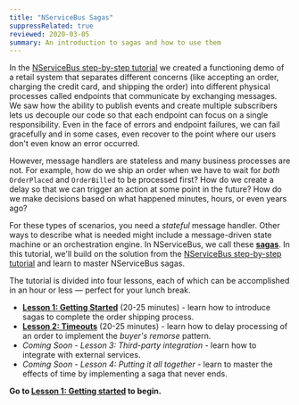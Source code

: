 ```yaml
---
title: "NServiceBus Sagas"
suppressRelated: true
reviewed: 2020-03-05
summary: An introduction to sagas and how to use them
---
```


In the [NServiceBus step-by-step tutorial](/tutorials/nservicebus-step-by-step/) we created a functioning demo of a retail system that separates different concerns (like accepting an order, charging the credit card, and shipping the order) into different physical processes called endpoints that communicate by exchanging messages. We saw how the ability to publish events and create multiple subscribers lets us decouple our code so that each endpoint can focus on a single responsibility. Even in the face of errors and endpoint failures, we can fail gracefully and in some cases, even recover to the point where our users don't even know an error occurred.

However, message handlers are stateless and many business processes are not. For example, how do we ship an order when we have to wait for *both* `OrderPlaced` and `OrderBilled` to be processed first? How do we create a delay so that we can trigger an action at some point in the future? How do we make decisions based on what happened minutes, hours, or even years ago?

For these types of scenarios, you need a *stateful* message handler. Other ways to describe what is needed might include a message-driven state machine or an orchestration engine. In NServiceBus, we call these [**sagas**](/nservicebus/sagas/). In this tutorial, we'll build on the solution from the [NServiceBus step-by-step tutorial](/tutorials/nservicebus-step-by-step/) and learn to master NServiceBus sagas.

The tutorial is divided into four lessons, each of which can be accomplished in an hour or less — perfect for your lunch break.

* [**Lesson 1: Getting Started**](1-getting-started/) (20-25 minutes) - learn how to introduce sagas to complete the order shipping process.
* [**Lesson 2: Timeouts**](2-timeouts/) (20-25 minutes) - learn how to delay processing of an order to implement the *buyer's remorse* pattern.
* _Coming Soon - Lesson 3: Third-party integration_ - learn how to integrate with external services.
* _Coming Soon - Lesson 4: Putting it all together_ - learn to master the effects of time by implementing a saga that never ends.

**Go to [Lesson 1: Getting started](1-getting-started/) to begin.**
